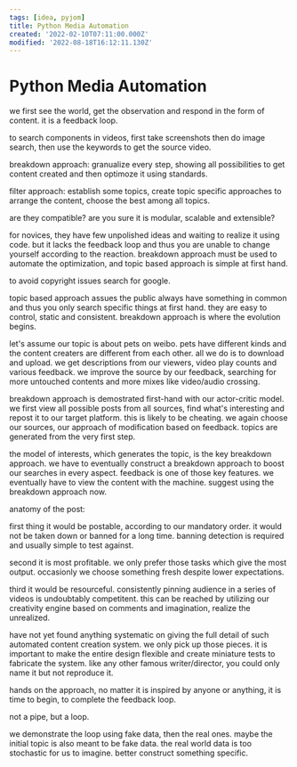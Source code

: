```yaml
---
tags: [idea, pyjom]
title: Python Media Automation
created: '2022-02-10T07:11:00.000Z'
modified: '2022-08-18T16:12:11.130Z'
---
```


# Python Media Automation

we first see the world, get the observation and respond in the form of content. it is a feedback loop.

to search components in videos, first take screenshots then do image search, then use the keywords to get the source video.

breakdown approach:
granualize every step, showing all possibilities to get content created and then optimoze it using standards.

filter approach:
establish some topics, create topic specific approaches to arrange the content, choose the best among all topics.

are they compatible? are you sure it is modular, scalable and extensible?

for novices, they have few unpolished ideas and waiting to realize it using code. but it lacks the feedback loop and thus you are unable to change yourself according to the reaction. breakdown approach must be used to automate the optimization, and topic based approach is simple at first hand.

to avoid copyright issues search for google.

topic based approach assues the public always have something in common and thus you only search specific things at first hand. they are easy to control, static and consistent. breakdown approach is where the evolution begins.

let's assume our topic is about pets on weibo. pets have different kinds and the content creaters are different from each other. all we do is to download and upload. we get descriptions from our viewers, video play counts and various feedback. we improve the source by our feedback, searching for more untouched contents and more mixes like video/audio crossing.

breakdown approach is demostrated first-hand with our actor-critic model. we first view all possible posts from all sources, find what's interesting and repost it to our target platform. this is likely to be cheating. we again choose our sources, our approach of modification based on feedback. topics are generated from the very first step.

the model of interests, which generates the topic, is the key breakdown approach. we have to eventually construct a breakdown approach to boost our searches in every aspect. feedback is one of those key features. we eventually have to view the content with the machine. suggest using the breakdown approach now.

anatomy of the post:

first thing it would be postable, according to our mandatory order. it would not be taken down or banned for a long time. banning detection is required and usually simple to test against.

second it is most profitable. we only prefer those tasks which give the most output. occasionly we choose something fresh despite lower expectations.

third it would be resourceful. consistently pinning audience in a series of videos is undoubtably competitent. this can be reached by utilizing our creativity engine based on comments and imagination, realize the unrealized.

have not yet found anything systematic on giving the full detail of such automated content creation system. we only pick up those pieces. it is important to make the entire design flexible and create miniature tests to fabricate the system. like any other famous writer/director, you could only name it but not reproduce it.

hands on the approach, no matter it is inspired by anyone or anything, it is time to begin, to complete the feedback loop.

not a pipe, but a loop.

we demonstrate the loop using fake data, then the real ones. maybe the initial topic is also meant to be fake data. the real world data is too stochastic for us to imagine. better construct something specific.
